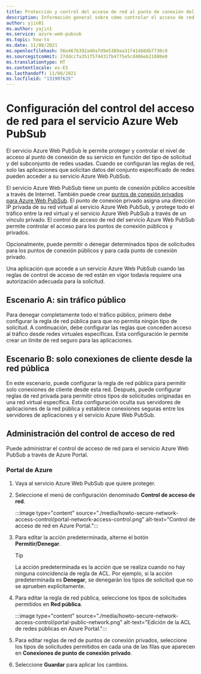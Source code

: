 ```yaml
---
title: Protección y control del acceso de red al punto de conexión del servicio Azure Web PubSub
description: Información general sobre cómo controlar el acceso de red del servicio Azure Web PubSub
author: yjin81
ms.author: yajin1
ms.service: azure-web-pubsub
ms.topic: how-to
ms.date: 11/08/2021
ms.openlocfilehash: 56e467b392a40a7d9e5389aa31f41468db7730c9
ms.sourcegitcommit: 27ddccfa351f574431fb4775e5cd486eb21080e0
ms.translationtype: HT
ms.contentlocale: es-ES
ms.lasthandoff: 11/08/2021
ms.locfileid: "131997635"
---
```

# <a name="configure-network-access-control-for-azure-web-pubsub-service"></a>Configuración del control del acceso de red para el servicio Azure Web PubSub

El servicio Azure Web PubSub le permite proteger y controlar el nivel de acceso al punto de conexión de su servicio en función del tipo de solicitud y del subconjunto de redes usadas. Cuando se configuran las reglas de red, solo las aplicaciones que solicitan datos del conjunto especificado de redes pueden acceder a su servicio Azure Web PubSub.

El servicio Azure Web PubSub tiene un punto de conexión público accesible a través de Internet. También puede crear [puntos de conexión privados para Azure Web PubSub](howto-secure-private-endpoints.md). El punto de conexión privado asigna una dirección IP privada de su red virtual al servicio Azure Web PubSub, y protege todo el tráfico entre la red virtual y el servicio Azure Web PubSub a través de un vínculo privado. El control de acceso de red del servicio Azure Web PubSub permite controlar el acceso para los puntos de conexión públicos y privados.

Opcionalmente, puede permitir o denegar determinados tipos de solicitudes para los puntos de conexión públicos y para cada punto de conexión privado. 

Una aplicación que accede a un servicio Azure Web PubSub cuando las reglas de control de acceso de red están en vigor todavía requiere una autorización adecuada para la solicitud.

## <a name="scenario-a---no-public-traffic"></a>Escenario A: sin tráfico público

Para denegar completamente todo el tráfico público, primero debe configurar la regla de red pública para que no permita ningún tipo de solicitud. A continuación, debe configurar las reglas que conceden acceso al tráfico desde redes virtuales específicas. Esta configuración le permite crear un límite de red seguro para las aplicaciones.

## <a name="scenario-b---only-client-connections-from-public-network"></a>Escenario B: solo conexiones de cliente desde la red pública

En este escenario, puede configurar la regla de red pública para permitir solo conexiones de cliente desde esta red. Después, puede configurar reglas de red privada para permitir otros tipos de solicitudes originadas en una red virtual específica. Esta configuración oculta sus servidores de aplicaciones de la red pública y establece conexiones seguras entre los servidores de aplicaciones y el servicio Azure Web PubSub.

## <a name="managing-network-access-control"></a>Administración del control de acceso de red

Puede administrar el control de acceso de red para el servicio Azure Web PubSub a través de Azure Portal.

### <a name="azure-portal"></a>Portal de Azure

1. Vaya al servicio Azure Web PubSub que quiere proteger.

1. Seleccione el menú de configuración denominado **Control de acceso de red**.

    :::image type="content" source="./media/howto-secure-network-access-control/portal-network-access-control.png" alt-text="Control de acceso de red en Azure Portal.":::

1. Para editar la acción predeterminada, alterne el botón **Permitir/Denegar**.

    > [!TIP]
    > La acción predeterminada es la acción que se realiza cuando no hay ninguna coincidencia de regla de ACL. Por ejemplo, si la acción predeterminada es **Denegar**, se denegarán los tipos de solicitud que no se aprueben explícitamente.

1. Para editar la regla de red pública, seleccione los tipos de solicitudes permitidos en **Red pública**.

    :::image type="content" source="./media/howto-secure-network-access-control/portal-public-network.png" alt-text="Edición de la ACL de redes públicas en Azure Portal.":::

1. Para editar reglas de red de puntos de conexión privados, seleccione los tipos de solicitudes permitidos en cada una de las filas que aparecen en **Conexiones de punto de conexión privado**.

1. Seleccione **Guardar** para aplicar los cambios.

